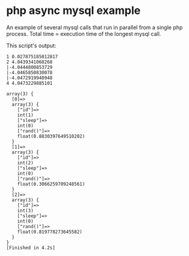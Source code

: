 # php async mysql example

An example of several mysql calls that run in parallel from a single php process. Total time = execution time of the longest mysql call.

This script's output:
```
1 0.027875185012817
2 4.0439341068268
|-4.0444800853729
|-4.0465850830078
|-4.0472919940948
4 4.0473229885101

array(3) {
  [0]=>
  array(3) {
    ["id"]=>
    int(1)
    ["sleep"]=>
    int(0)
    ["rand()"]=>
    float(0.8830397649510202)
  }
  [1]=>
  array(3) {
    ["id"]=>
    int(2)
    ["sleep"]=>
    int(0)
    ["rand()"]=>
    float(0.3066259709248561)
  }
  [2]=>
  array(3) {
    ["id"]=>
    int(3)
    ["sleep"]=>
    int(0)
    ["rand()"]=>
    float(0.819778273645582)
  }
}
[Finished in 4.2s]
```
